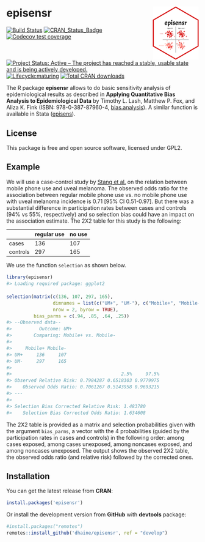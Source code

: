 
<!-- README.md is generated from README.Rmd. Please edit that file -->

# episensr <img src="man/figures/logo.png" align="right" width=120 />

[![Build
Status](https://travis-ci.org/dhaine/episensr.svg?branch=master)](https://travis-ci.org/dhaine/episensr)
[![CRAN\_Status\_Badge](http://www.r-pkg.org/badges/version/episensr)](https://cran.r-project.org/package=episensr)
[![Codecov test
coverage](https://codecov.io/gh/dhaine/episensr/branch/master/graph/badge.svg)](https://codecov.io/gh/dhaine/episensr?branch=master)
[![Project Status: Active – The project has reached a stable, usable
state and is being actively
developed.](https://www.repostatus.org/badges/latest/active.svg)](https://www.repostatus.org/#active)
[![Lifecycle:maturing](https://img.shields.io/badge/lifecycle-maturing-blue.svg)](https://www.tidyverse.org/lifecycle/#maturing)
[![Total CRAN
downloads](https://cranlogs.r-pkg.org/badges/grand-total/episensr)](https://cran.r-project.org/package=episensr)

The R package **episensr** allows to do basic sensitivity analysis of
epidemiological results as described in **Applying Quantitative Bias
Analysis to Epidemiological Data** by Timothy L. Lash, Matthew P. Fox,
and Aliza K. Fink (ISBN: 978-0-387-87960-4,
[bias.analysis](https://sites.google.com/site/biasanalysis/)). A similar
function is available in Stata
([episens](http://ideas.repec.org/c/boc/bocode/s456792.html)).

## License

This package is free and open source software, licensed under GPL2.

## Example

We will use a case-control study by [Stang et
al.](http://www.ncbi.nlm.nih.gov/pubmed/16523014) on the relation
between mobile phone use and uveal melanoma. The observed odds ratio for
the association between regular mobile phone use vs. no mobile phone use
with uveal melanoma incidence is 0.71 \[95% CI 0.51-0.97\]. But there
was a substantial difference in participation rates between cases and
controls (94% vs 55%, respectively) and so selection bias could have an
impact on the association estimate. The 2X2 table for this study is the
following:

|          | regular use | no use |
| -------- | ----------- | ------ |
| cases    | 136         | 107    |
| controls | 297         | 165    |

We use the function `selection` as shown below.

``` r
library(episensr)
#> Loading required package: ggplot2

selection(matrix(c(136, 107, 297, 165),
                 dimnames = list(c("UM+", "UM-"), c("Mobile+", "Mobile-")),
                 nrow = 2, byrow = TRUE),
          bias_parms = c(.94, .85, .64, .25))
#> --Observed data-- 
#>          Outcome: UM+ 
#>        Comparing: Mobile+ vs. Mobile- 
#> 
#>     Mobile+ Mobile-
#> UM+     136     107
#> UM-     297     165
#> 
#>                                        2.5%     97.5%
#> Observed Relative Risk: 0.7984287 0.6518303 0.9779975
#>    Observed Odds Ratio: 0.7061267 0.5143958 0.9693215
#> ---
#>                                                 
#> Selection Bias Corrected Relative Risk: 1.483780
#>    Selection Bias Corrected Odds Ratio: 1.634608
```

The 2X2 table is provided as a matrix and selection probabilities given
with the argument `bias_parms`, a vector with the 4 probabilities
(guided by the participation rates in cases and controls) in the
following order: among cases exposed, among cases unexposed, among
noncases exposed, and among noncases unexposed. The output shows the
observed 2X2 table, the observed odds ratio (and relative risk) followed
by the corrected ones.

## Installation

You can get the latest release from **CRAN**:

``` r
install.packages('episensr')
```

Or install the development version from **GitHub** with **devtools**
package:

``` r
#install.packages("remotes")
remotes::install_github('dhaine/episensr', ref = "develop")
```
